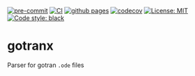 [![pre-commit](https://github.com/finsberg/gotranx/actions/workflows/pre-commit.yml/badge.svg)](https://github.com/finsberg/gotranx/actions/workflows/pre-commit.yml)
[![CI](https://github.com/finsberg/gotranx/actions/workflows/main.yml/badge.svg)](https://github.com/finsberg/gotranx/actions/workflows/main.yml)
[![github pages](https://github.com/finsberg/gotranx/actions/workflows/pages.yml/badge.svg)](https://finsberg.github.io/gotranx)
[![codecov](https://codecov.io/gh/finsberg/gotranx/branch/main/graph/badge.svg?token=CZMILL5Y25)](https://codecov.io/gh/finsberg/gotranx)
[![License: MIT](https://img.shields.io/badge/License-MIT-yellow.svg)](https://opensource.org/licenses/MIT)
[![Code style: black](https://img.shields.io/badge/code%20style-black-000000.svg)](https://github.com/psf/black)
# gotranx

Parser for gotran `.ode` files
